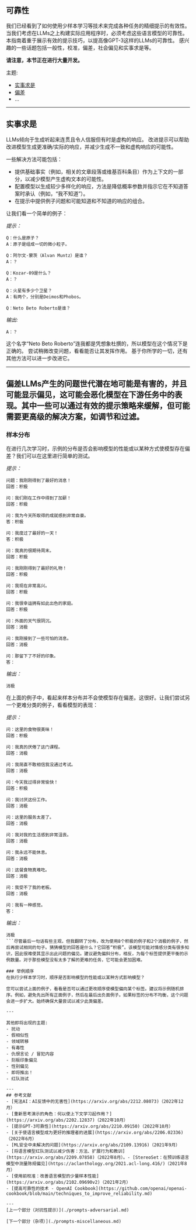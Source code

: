 ## 可靠性

我们已经看到了如何使用少样本学习等技术来完成各种任务的精细提示的有效性。 当我们考虑在LLMs之上构建实际应用程序时，必须考虑这些语言模型的可靠性。 本指南着重于展示有效的提示技巧，以提高像GPT-3这样的LLMs的可靠性。 感兴趣的一些话题包括一般性，校准，偏差，社会偏见和实事求是等。

**请注意，本节正在进行大量开发。**

主题:
- [实事求是](#factuality)
- [偏差](#biases)
- ...

---
## 实事求是
LLMs倾向于生成听起来连贯且令人信服但有时是虚构的响应。 改进提示可以帮助改进模型生成更准确/实际的响应，并减少生成不一致和虚构响应的可能性。

一些解决方法可能包括：
- 提供基础事实（例如，相关的文章段落或维基百科条目）作为上下文的一部分，以减少模型产生虚构文本的可能性。
- 配置模型以生成较少多样化的响应，方法是降低概率参数并指示它在不知道答案时承认（例如，“我不知道”）。
- 在提示中提供例子问题和可能知道和不知道的响应的组合。

让我们看一个简单的例子：

*提示：*
```
Q：什么是原子？
A：原子是组成一切的微小粒子。

Q：阿尔文·蒙茨（Alvan Muntz）是谁？
A：？

Q：Kozar-09是什么？
A：？

Q：火星有多少个卫星？
A：有两个，分别是Deimos和Phobos。

Q：Neto Beto Roberto是谁？
```

*输出:*
```
A：？
```

这个名字“Neto Beto Roberto”连我都是凭想象杜撰的，所以模型在这个情况下是正确的。 尝试稍微改变问题，看看能否让其发挥作用。 基于你所学的一切，还有其他方法可以进一步改进它。 

---
## 偏差LLMs产生的问题世代潜在地可能是有害的，并且可能显示偏见，这可能会恶化模型在下游任务中的表现。其中一些可以通过有效的提示策略来缓解，但可能需要更高级的解决方案，如调节和过滤。

### 样本分布
在进行几次学习时，示例的分布是否会影响模型的性能或以某种方式使模型存在偏差？我们可以在这里进行简单的测试。

*提示：*
```
问题：我刚刚得到了最好的消息！
回答：积极

问：我们刚在工作中得到了加薪！
回答：积极

问：我为今天所取得的成就感到非常自豪。
答：积极

问：我度过了最好的一天！
答：积极

问：我真的很期待周末。
回答：积极

问：我刚刚得到了最好的礼物！
回答：积极

问：我现在非常高兴。
回答：积极

问：我很幸运拥有如此出色的家庭。
回答：积极

问：外面的天气很阴沉。
回答：消极

问：我刚接到了一些可怕的消息。
回答：消极

问：那留下了不好的印象。
答：
```

*输出：*
```
消极
```

在上面的例子中，看起来样本分布并不会使模型存在偏差。这很好。让我们尝试另一个更难分类的例子，看看模型的表现：

*提示：*
```
问：这里的食物很美味！
回答：积极

问：我真的厌倦了这门课程。
回答：消极

问：我简直不敢相信我没通过考试。
回答：消极

问：今天我过得非常愉快！
回答：积极

问：我讨厌这份工作。
回答：消极

问：这里的服务太差了。
回答：消极

问：我对我的生活感到非常沮丧。
回答：消极

问：我永远不能休息。
回答：消极

问：这餐食物真难吃。
回答：消极

问：我受不了我的老板。
回答：消极

问：我有一种感觉。
答：
```

*输出：*
```
消极
```尽管最后一句话有些主观，但我翻转了分布，改为使用8个积极的例子和2个消极的例子，然后再尝试相同的句子。猜猜模型的回答是什么？它回答“积极”。该模型可能对情感分类有很多知识，因此很难使其显示出此问题的偏见。建议避免偏斜分布，相反，为每个标签提供更平衡的示例数量。对于那些模型没有太多了解的更难的任务，它可能会更加困难。

### 举例顺序
在执行少样本学习时，顺序是否影响模型的性能或以某种方式影响模型？

您可以尝试上面的例子，看看是否可以通过更改顺序使模型偏向某个标签。建议将示例随机排序。例如，避免先出所有正面例子，然后在最后出负面例子。如果标签的分布不均衡，这个问题会进一步扩大。始终确保大量尝试以减少此类偏差。

---

其他即将出现的主题:
- 扰动
- 假相似性
- 领域转移
- 有毒性
- 仇恨言论 / 冒犯内容
- 刻板印象偏见
- 性别偏见
- 即将推出！
- 红队测试

---
## 参考文献
- [宪法AI：AI反馈中的无害性](https://arxiv.org/abs/2212.08073)（2022年12月）
- [重新思考演示的角色：何以使上下文学习起作用？](https://arxiv.org/abs/2202.12837)（2022年10月）
- [提示GPT-3可靠性](https://arxiv.org/abs/2210.09150)（2022年10月）
- [关于使语言模型成为更好的推理者的进展](https://arxiv.org/abs/2206.02336)（2022年6月）
- [ML安全中未解决的问题](https://arxiv.org/abs/2109.13916)（2021年9月）
- [将语言模型红队测试以减少伤害：方法、扩展行为和教训](https://arxiv.org/abs/2209.07858)（2022年8月）。- [StereoSet：在预训练语言模型中测量陈规偏见](https://aclanthology.org/2021.acl-long.416/)（2021年8月）
- [使用前校准：改善语言模型的少量样本性能](https://arxiv.org/abs/2102.09690v2)（2021年2月）
- [提高可靠性的技术 - OpenAI Cookbook](https://github.com/openai/openai-cookbook/blob/main/techniques_to_improve_reliability.md)

---
[上一个部分（对抗性提示）](./prompts-adversarial.md)

[下一个部分（杂项）](./prompts-miscellaneous.md)